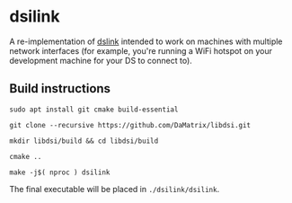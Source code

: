 # dsilink

A re-implementation of [dslink](https://davejmurphy.com/dslink/) intended to work on machines with multiple network interfaces (for example, you're running a WiFi hotspot on your development machine for your DS to connect to).

## Build instructions

`sudo apt install git cmake build-essential`

`git clone --recursive https://github.com/DaMatrix/libdsi.git`

`mkdir libdsi/build && cd libdsi/build`

`cmake ..`

`make -j$( nproc ) dsilink`

The final executable will be placed in `./dsilink/dsilink`.
